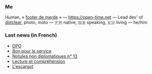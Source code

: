### Me

Human, « [footer de merde](https://open-time.net/post/2013/07/17/La-veritable-histoire-du-Footer-de-merde-) » — https://open-time.net — Lead dev' of [dotclear](https://git.dotclear.org/dev/dotclear), photo, moto — 🇫🇷 native, 🇬🇧 speaking, 🇪🇺 living — he/him

### Last news (in French)

<!-- BLOG-POST-LIST:START -->
- [DPO](https://open-time.net/post/2022/06/22/DPO)
- [Bon pour le service](https://open-time.net/post/2022/06/21/Bon-pour-le-service)
- [Notules non diplomatiques n° 13](https://open-time.net/post/2022/06/20/Notules-non-diplomatiques-n-13)
- [Lecture et compréhension](https://open-time.net/post/2022/06/19/Lecture-et-comprehension)
- [L&#39;escargot](https://open-time.net/post/2022/06/18/L-escargot)
<!-- BLOG-POST-LIST:END -->

